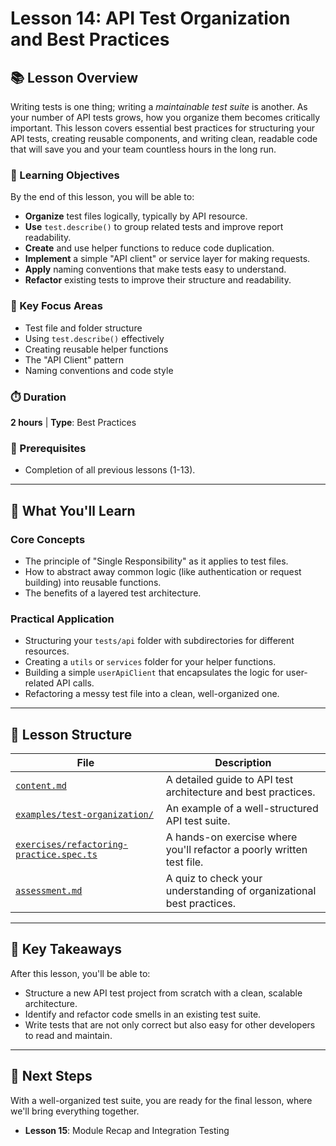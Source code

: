 # Lesson 14: API Test Organization and Best Practices

## 📚 Lesson Overview

Writing tests is one thing; writing a *maintainable test suite* is another. As your number of API tests grows, how you organize them becomes critically important. This lesson covers essential best practices for structuring your API tests, creating reusable components, and writing clean, readable code that will save you and your team countless hours in the long run.

### 🎯 Learning Objectives

By the end of this lesson, you will be able to:
- **Organize** test files logically, typically by API resource.
- **Use** `test.describe()` to group related tests and improve report readability.
- **Create** and use helper functions to reduce code duplication.
- **Implement** a simple "API client" or service layer for making requests.
- **Apply** naming conventions that make tests easy to understand.
- **Refactor** existing tests to improve their structure and readability.

### 🔑 Key Focus Areas
- Test file and folder structure
- Using `test.describe()` effectively
- Creating reusable helper functions
- The "API Client" pattern
- Naming conventions and code style

### ⏱️ Duration
**2 hours** | **Type**: Best Practices

### 🔗 Prerequisites
- Completion of all previous lessons (1-13).

---

## 📖 What You'll Learn

### Core Concepts
- The principle of "Single Responsibility" as it applies to test files.
- How to abstract away common logic (like authentication or request building) into reusable functions.
- The benefits of a layered test architecture.

### Practical Application
- Structuring your `tests/api` folder with subdirectories for different resources.
- Creating a `utils` or `services` folder for your helper functions.
- Building a simple `userApiClient` that encapsulates the logic for user-related API calls.
- Refactoring a messy test file into a clean, well-organized one.

---

## 📁 Lesson Structure

| File | Description |
|------|-------------|
| [`content.md`](./content.md) | A detailed guide to API test architecture and best practices. |
| [`examples/test-organization/`](./examples/test-organization/) | An example of a well-structured API test suite. |
| [`exercises/refactoring-practice.spec.ts`](./exercises/refactoring-practice.spec.ts) | A hands-on exercise where you'll refactor a poorly written test file. |
| [`assessment.md`](./assessment.md) | A quiz to check your understanding of organizational best practices. |

---

## 🎯 Key Takeaways

After this lesson, you'll be able to:
- Structure a new API test project from scratch with a clean, scalable architecture.
- Identify and refactor code smells in an existing test suite.
- Write tests that are not only correct but also easy for other developers to read and maintain.

---

## 🔗 Next Steps

With a well-organized test suite, you are ready for the final lesson, where we'll bring everything together.
- **Lesson 15**: Module Recap and Integration Testing